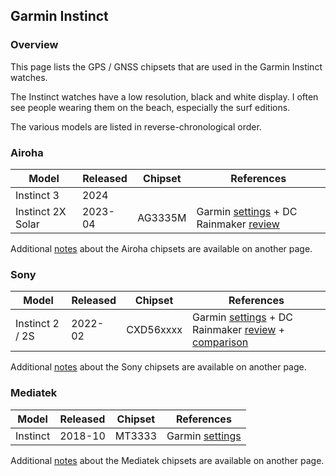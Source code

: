 ## Garmin Instinct

### Overview

This page lists the GPS / GNSS chipsets that are used in the Garmin Instinct watches.

The Instinct watches have a low resolution, black and white display. I often see people wearing them on the beach, especially the surf editions.

The various models are listed in reverse-chronological order.



### Airoha

| Model                       | Released   | Chipset | References |
| --------------------------- | ---------- | ---------- | ---------- |
| Instinct 3 | 2024 |  |                                                              |
| Instinct 2X Solar | 2023-04 | AG3335M | Garmin [settings](https://www8.garmin.com/manuals/webhelp/GUID-31D23DBB-57C2-4DF7-A0C9-8D1A00AB4BE7/EN-US/GUID-7778C63A-5928-4315-B25B-3DA9B3E467B6.html) + DC Rainmaker [review](https://www.dcrainmaker.com/2023/04/garmin-instinct-2x-in-depth-review-bigger-and-flashlight-equipped.html) |

Additional [notes](../../../chipsets/airoha/devices.md) about the Airoha chipsets are available on another page.



### Sony

| Model           | Released | Chipset   | References                                                   |
| --------------- | -------- | --------- | ------------------------------------------------------------ |
| Instinct 2 / 2S | 2022-02  | CXD56xxxx | Garmin [settings](https://www8.garmin.com/manuals/webhelp/GUID-31D23DBB-57C2-4DF7-A0C9-8D1A00AB4BE7/EN-US/GUID-7778C63A-5928-4315-B25B-3DA9B3E467B6.html) + DC Rainmaker [review](https://www.dcrainmaker.com/2022/02/garmin-instinct2-2s-2-solar-in-depth-review.html) + [comparison](https://www.dcrainmaker.com/2022/02/instinct-detailed-comparison.html) |

Additional [notes](../../../chipsets/sony/devices.md) about the Sony chipsets are available on another page.



### Mediatek

| Model    | Released | Chipset | References                                                   |
| -------- | -------- | ------- | ------------------------------------------------------------ |
| Instinct | 2018-10  | MT3333  | Garmin [settings](https://www8.garmin.com/manuals/webhelp/instinct/EN-US/GUID-1500E73F-F386-49AF-A542-25D4B1655A08.html) |

Additional [notes](../../../chipsets/mediatek/devices.md) about the Mediatek chipsets are available on another page.

